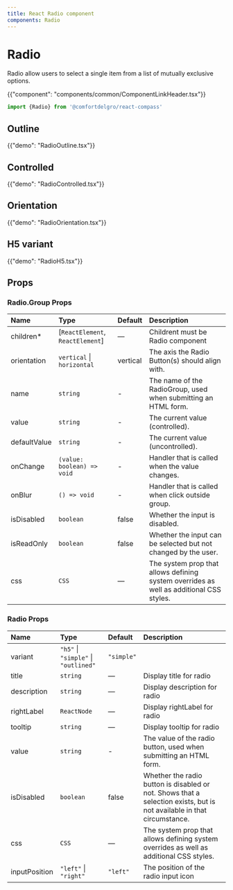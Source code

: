 ```yaml
---
title: React Radio component
components: Radio
---
```


# Radio

<p class="description">Radio allow users to select a single item from a list of mutually exclusive options.</p>

{{"component": "components/common/ComponentLinkHeader.tsx"}}

```jsx
import {Radio} from '@comfortdelgro/react-compass'
```

## Outline

{{"demo": "RadioOutline.tsx"}}

## Controlled

{{"demo": "RadioControlled.tsx"}}

## Orientation

{{"demo": "RadioOrientation.tsx"}}

## H5 variant

{{"demo": "RadioH5.tsx"}}

## Props

### Radio.Group Props

| Name         | Type                             | Default  | Description                                                                             |
| :----------- | :------------------------------- | :------- | :-------------------------------------------------------------------------------------- |
| children\*   | [`ReactElement`, `ReactElement`] | —        | Childrent must be Radio component                                                       |
| orientation  | `vertical` \| `horizontal`       | vertical | The axis the Radio Button(s) should align with.                                         |
| name         | `string`                         | -        | The name of the RadioGroup, used when submitting an HTML form.                          |
| value        | `string`                         | -        | The current value (controlled).                                                         |
| defaultValue | `string`                         | -        | The current value (uncontrolled).                                                       |
| onChange     | `(value: boolean) => void`       | -        | Handler that is called when the value changes.                                          |
| onBlur       | `() => void`                     | -        | Handler that is called when click outside group.                                        |
| isDisabled   | `boolean`                        | false    | Whether the input is disabled.                                                          |
| isReadOnly   | `boolean`                        | false    | Whether the input can be selected but not changed by the user.                          |
| css          | `CSS`                            | —        | The system prop that allows defining system overrides as well as additional CSS styles. |

### Radio Props

| Name          | Type                                 | Default    | Description                                                                                                            |
| :------------ | :----------------------------------- | :--------- | :--------------------------------------------------------------------------------------------------------------------- |
| variant       | `"h5"` \| `"simple"` \| `"outlined"` | `"simple"` |                                                                                                                        |
| title         | `string`                             | —          | Display title for radio                                                                                                |
| description   | `string`                             | —          | Display description for radio                                                                                          |
| rightLabel    | `ReactNode`                          | —          | Display rightLabel for radio                                                                                           |
| tooltip       | `string`                             | —          | Display tooltip for radio                                                                                              |
| value         | `string`                             | -          | The value of the radio button, used when submitting an HTML form.                                                      |
| isDisabled    | `boolean`                            | false      | Whether the radio button is disabled or not. Shows that a selection exists, but is not available in that circumstance. |
| css           | `CSS`                                | —          | The system prop that allows defining system overrides as well as additional CSS styles.                                |
| inputPosition | `"left"` \| `"right"`                | `"left"`   | The position of the radio input icon                                                                                   |

